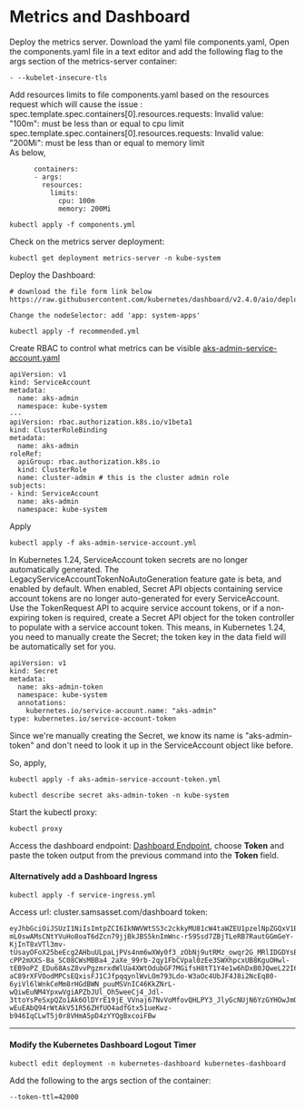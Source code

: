 # Metrics and Dashboard
Deploy the metrics server. Download the yaml file components.yaml, Open the components.yaml file in a text editor and add the following flag to the args section of the metrics-server container: 
```
- --kubelet-insecure-tls
```

Add resources limits to file components.yaml based on the resources request which will cause the issue :
<br>spec.template.spec.containers[0].resources.requests: Invalid value: "100m": must be less than or equal to cpu limit
<br>spec.template.spec.containers[0].resources.requests: Invalid value: "200Mi": must be less than or equal to memory limit
<br>As below,
```
      containers:
      - args:
        resources:
          limits:
            cpu: 100m
            memory: 200Mi
```


```
kubectl apply -f components.yml
```

Check on the metrics server deployment:
```
kubectl get deployment metrics-server -n kube-system
```

Deploy the Dashboard:
```
# download the file form link below
https://raw.githubusercontent.com/kubernetes/dashboard/v2.4.0/aio/deploy/recommended.yaml

Change the nodeSelector: add 'app: system-apps'

kubectl apply -f recommended.yml
```

Create RBAC to control what metrics can be visible
[aks-admin-service-account.yaml](aks-admin-service-account.yaml)
```
apiVersion: v1
kind: ServiceAccount
metadata:
  name: aks-admin
  namespace: kube-system
---
apiVersion: rbac.authorization.k8s.io/v1beta1
kind: ClusterRoleBinding
metadata:
  name: aks-admin
roleRef:  
  apiGroup: rbac.authorization.k8s.io
  kind: ClusterRole
  name: cluster-admin # this is the cluster admin role
subjects:
- kind: ServiceAccount
  name: aks-admin
  namespace: kube-system
```

Apply
```
kubectl apply -f aks-admin-service-account.yml
```

In Kubernetes 1.24, ServiceAccount token secrets are no longer automatically generated. The LegacyServiceAccountTokenNoAutoGeneration feature gate is beta, and enabled by default. When enabled, Secret API objects containing service account tokens are no longer auto-generated for every ServiceAccount. Use the TokenRequest API to acquire service account tokens, or if a non-expiring token is required, create a Secret API object for the token controller to populate with a service account token.
This means, in Kubernetes 1.24, you need to manually create the Secret; the token key in the data field will be automatically set for you.
```
apiVersion: v1
kind: Secret
metadata:
  name: aks-admin-token
  namespace: kube-system
  annotations:
    kubernetes.io/service-account.name: "aks-admin"
type: kubernetes.io/service-account-token
```
Since we're manually creating the Secret, we know its name is "aks-admin-token" and don't need to look it up in the ServiceAccount object like before.

So, apply,
```
kubectl apply -f aks-admin-service-account-token.yml
```


```
kubectl describe secret aks-admin-token -n kube-system
```

Start the kubectl proxy:
```
kubectl proxy
```

Access the dashboard endpoint: [Dashboard Endpoint](http://localhost:8001/api/v1/namespaces/kubernetes-dashboard/services/https:kubernetes-dashboard:/proxy/#!/login),
choose **Token** and paste the token output from the previous command into the **Token** field.

#### Alternatively add a Dashboard Ingress
```
kubectl apply -f service-ingress.yml
```

Access url: cluster.samsasset.com/dashboard
token:
```
eyJhbGciOiJSUzI1NiIsImtpZCI6IkNWVWtSS3c2ckkyMU81cW4taWZEU1pzelNpZGQxV1BkNk15NFV0a1NENUUifQ.eyJpc3MiOiJrdWJlcm5ldGVzL3NlcnZpY2VhY2NvdW50Iiwia3ViZXJuZXRlcy5pby9zZXJ2aWNlYWNjb3VudC9uYW1lc3BhY2UiOiJrdWJlLXN5c3RlbSIsImt1YmVybmV0ZXMuaW8vc2VydmljZWFjY291bnQvc2VjcmV0Lm5hbWUiOiJha3MtYWRtaW4tdG9rZW4iLCJrdWJlcm5ldGVzLmlvL3NlcnZpY2VhY2NvdW50L3NlcnZpY2UtYWNjb3VudC5uYW1lIjoiYWtzLWFkbWluIiwia3ViZXJuZXRlcy5pby9zZXJ2aWNlYWNjb3VudC9zZXJ2aWNlLWFjY291bnQudWlkIjoiOGQ3YWFhMGEtYmQ5ZC00NmE1LWE5YmItMTMxYzY3ODA5MDQ1Iiwic3ViIjoic3lzdGVtOnNlcnZpY2VhY2NvdW50Omt1YmUtc3lzdGVtOmFrcy1hZG1pbiJ9.nFlN6aMzWIW9dNvFygDNy9w7m32B-mL0swAMsCNtYVuHo8oaT6dZcn79jjBkJBS5knImWnc-r59Ssd7ZBjTLeRB7RautGGmGeY-KjInT8xVTl3mv-tUsayOFoX25beEcg2AHbuULpaLjPVs4nm6wXWy0f3_zObNj9utRMz_owqr2G_MRlIDGDYsBhV9RsfRVv9rc3-cPP2mXXS-Ba_SC08CWsMBBa4_2aXe_99rb-2qy1FbCVpal0zEe3SWXhpcxUB8KguOHwl-tEB9oPZ_EDu68AsZ8vvPgzmrxdWlUa4XWtOdubGF7MGifsH8tT1Y4e1w6hDxB0JQweL22I643wUZdEPdaIkqH_WbKv_L0TmQrY_tVp-aC89rXFVOodMPCsEQxisFJ1CJfpqqynlWvLOm793Ldo-W3aOc4UbJF4J8i2NcEq80-6yiVl6lWnkCeMm8rHGdBWN_puuMSVnIC46KkZNrL-wQiwEuNM4YpxwVgiAPZbJUl_Oh5weeCj4_Jdl-3ttoYsPeSxpQZo1Ak6OlDYrE19jE_VVnaj67NvVoMfovQHLPY3_JlyGcNUjN6YzGYHOwJmOGXRDCYFiQbMgap2N0p_t-wEuEAbQ94rWtAkV51R56ZHfUO4adfGtx51ueKwz-b946IqCLwT5j0r8VHmA5pD4zYYQgBxcoiFBw
```

-------------------------------------
#### Modify the Kubernetes Dashboard Logout Timer
```
kubectl edit deployment -n kubernetes-dashboard kubernetes-dashboard
```

Add the following to the args section of the container:
```
--token-ttl=42000
```
